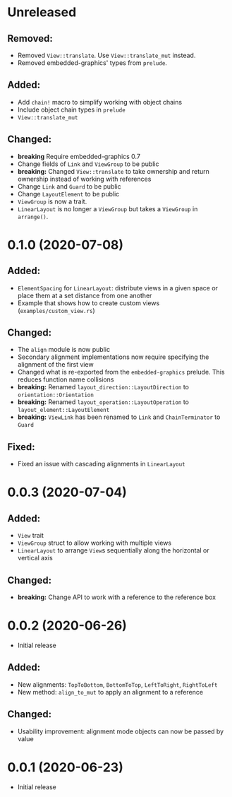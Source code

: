Unreleased
==================

## Removed:

 * Removed `View::translate`. Use `View::translate_mut` instead.
 * Removed embedded-graphics' types from `prelude`.
 
## Added:

 * Add `chain!` macro to simplify working with object chains
 * Include object chain types in `prelude`
 * `View::translate_mut`

## Changed:

 * **breaking** Require embedded-graphics 0.7
 * Change fields of `Link` and `ViewGroup` to be public
 * **breaking:** Changed `View::translate` to take ownership and return ownership instead of working with references
 * Change `Link` and `Guard` to be public
 * Change `LayoutElement` to be public
 * `ViewGroup` is now a trait.
 * `LinearLayout` is no longer a `ViewGroup` but takes a `ViewGroup` in `arrange()`.

0.1.0 (2020-07-08)
==================

## Added:

 * `ElementSpacing` for `LinearLayout`: distribute views in a given space or place them at a set distance from one another
 * Example that shows how to create custom views (`examples/custom_view.rs`)

## Changed:

 * The `align` module is now public
 * Secondary alignment implementations now require specifying the alignment of the first view
 * Changed what is re-exported from the `embedded-graphics` prelude. This reduces function name collisions
 * **breaking:** Renamed `layout_direction::LayoutDirection` to `orientation::Orientation`
 * **breaking:** Renamed `layout_operation::LayoutOperation` to `layout_element::LayoutElement`
 * **breaking:** `ViewLink` has been renamed to `Link` and `ChainTerminator` to `Guard`

## Fixed:

 * Fixed an issue with cascading alignments in `LinearLayout`

0.0.3 (2020-07-04)
==================

## Added:

 * `View` trait
 * `ViewGroup` struct to allow working with multiple views
 * `LinearLayout` to arrange `View`s sequentially along the horizontal or vertical axis

## Changed:

 * **breaking:** Change API to work with a reference to the reference box

0.0.2 (2020-06-26)
==================
 * Initial release

## Added:

 * New alignments: `TopToBottom`, `BottomToTop`, `LeftToRight`, `RightToLeft`
 * New method: `align_to_mut` to apply an alignment to a reference

## Changed:

 * Usability improvement: alignment mode objects can now be passed by value

0.0.1 (2020-06-23)
==================
 * Initial release
